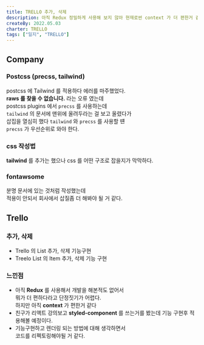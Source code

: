 ```yaml
---
title: TRELLO 추가, 삭제
description: 아직 Redux 정밀하게 사용해 보지 않아 현재로썬 context 가 더 편한거 같다.
createBy: 2022.05.03
charter: TRELLO
tags: ["일지", "TRELLO"]
---
```


## Company

### Postcss (precss, tailwind)

postcss 에 Tailwind 를 적용하다 에러를 마주했었다.  
**raws 를 찾을 수 없습니다.** 라는 오류 였는데  
postcss plugins 에서 `precss` 를 사용하는데  
`tailwind` 의 문서에 맨위에 올려두라는 걸 보고 올렸다가  
삽집을 열심히 했다 `tailwind` 와 `precss` 를 사용할 떈  
`precss` 가 우선순위로 와야 한다.

### css 작성법

**tailwind** 를 추가는 했으나 css 를 어떤 구조로 잡을지가 막막하다.

### fontawsome

분명 문서에 있는 것처럼 작성했는데  
적용이 안되서 회사에서 삽질좀 더 해봐야 될 거 같다.

## Trello

### 추가, 삭제

-   Trello 의 List 추가, 삭제 기능구현
-   Treelo List 의 Item 추가, 삭제 기능 구현

### 느낀점

-   아직 **Redux** 를 사용해서 개발을 해본적도 없어서  
    뭐가 더 편하다라고 단정짓기가 어렵다.  
    하지만 아직 **context** 가 편한거 같다
-   친구가 리액트 강의보고 **styled-component** 를 쓰는거를 봤는데 기능 구현후 적용해볼 예정이다.
-   기능구현하고 렌더링 되는 방법에 대해 생각하면서  
    코드를 리펙토링해야될 거 같다.
